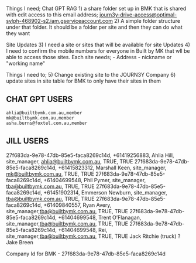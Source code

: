 Things I need;
Chat GPT RAG
    1) a share folder set up in BMK that is shared with edit access to this email address; journ3y-drive-access@optimal-sylph-468902-s2.iam.gserviceaccount.com
    2) A simple folder structure under that folder. It should be a folder per site and then they can do what they want

Site Updates
    3) I need a site or sites that will be available for site Updates
    4) I need to confirm the mobile numbers for everyone in Built by MK that wll be able to access those sites. Each site needs;
        - Address
        - nickname or "working name"
        


Things I need to;
    5) Change existing site to the JOURN3Y Company
    6) update sites in site table for BMK to only have their sites in them 


CHAT GPT USERS
-------------------------------------

    ahlia@builtbymk.com.au,member
    mk@builtbymk.com.au,member
    asha.burns@foxtel.com.au,member

JILL USERS
-------------------------------------
27f683da-9e78-47db-85e5-faca8269c14d, +61419256883, Ahlia Hill, site_manager, ahlia@builtbymk.com.au, TRUE, TRUE
27f683da-9e78-47db-85e5-faca8269c14d, +61415823312, Marshall Keen, site_manager, mk@builtbymk.com.au, TRUE, TRUE
27f683da-9e78-47db-85e5-faca8269c14d, +61404699548, Phil Pymer, site_manager, tba@builtbymk.com.au, TRUE, TRUE
27f683da-9e78-47db-85e5-faca8269c14d, +61451902314, Emmerson Newburn, site_manager, tba@builtbymk.com.au, TRUE, TRUE
27f683da-9e78-47db-85e5-faca8269c14d, +61409840557, Ryan Avery, site_manager,tba@builtbymk.com.au, TRUE, TRUE
27f683da-9e78-47db-85e5-faca8269c14d, +61404699548, Trent O’Flanagan, site_manager,tba@builtbymk.com.au, TRUE, TRUE
27f683da-9e78-47db-85e5-faca8269c14d, +61404699548, Rei, site_manager,tba@builtbymk.com.au, TRUE, TRUE
Jack Ritchie (truck) ?
Jake Breen 



Company Id for BMK - 27f683da-9e78-47db-85e5-faca8269c14d


